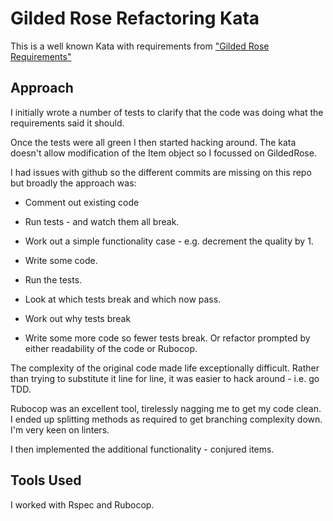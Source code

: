 # Gilded Rose Refactoring Kata

This is a well known Kata with requirements from ["Gilded Rose Requirements"](https://github.com/emilybache/GildedRose-Refactoring-Kata/tree/master/GildedRoseRequirements.txt)

## Approach

I initially wrote a number of tests to clarify that the code was doing what the requirements said it should.

Once the tests were all green I then started hacking around.  The kata doesn't allow modification of the Item object so I focussed on GildedRose.

I had issues with github so the different commits are missing on this repo but broadly the approach was:

* Comment out existing code

* Run tests - and watch them all break.

* Work out a simple functionality case  - e.g. decrement the quality by 1.

* Write some code.

* Run the tests.

* Look at which tests break and which now pass.

* Work out why tests break

* Write some more code so fewer tests break.  Or refactor prompted by either readability of the code or Rubocop.

The complexity of the original code made life exceptionally difficult. Rather than trying to substitute it line for line, it was easier to hack around - i.e. go TDD.

Rubocop was an excellent tool, tirelessly nagging me to get my code clean.  I ended up splitting methods as required to get branching complexity down. I'm very keen on linters.

I then implemented the additional functionality - conjured items.

## Tools Used

I worked with Rspec and Rubocop.
